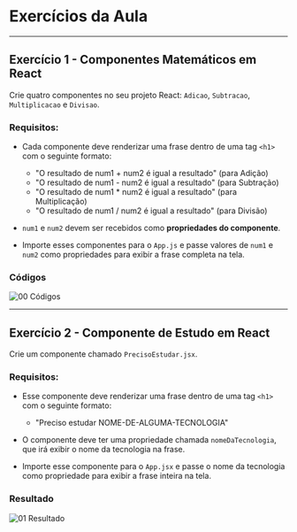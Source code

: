 # Exercícios da Aula

---

## Exercício 1 - Componentes Matemáticos em React

Crie quatro componentes no seu projeto React: `Adicao`, `Subtracao`, `Multiplicacao` e `Divisao`.

### Requisitos:

- Cada componente deve renderizar uma frase dentro de uma tag `<h1>` com o seguinte formato:
  - "O resultado de num1 + num2 é igual a resultado" (para Adição)
  - "O resultado de num1 - num2 é igual a resultado" (para Subtração)
  - "O resultado de num1 * num2 é igual a resultado" (para Multiplicação)
  - "O resultado de num1 / num2 é igual a resultado" (para Divisão)

- `num1` e `num2` devem ser recebidos como **propriedades do componente**.
- Importe esses componentes para o `App.js` e passe valores de `num1` e `num2` como propriedades para exibir a frase completa na tela.

### Códigos

![00 Códigos](https://github.com/user-attachments/assets/c68a0bbf-d578-4ee4-81f4-ad483357791c)

---

## Exercício 2 - Componente de Estudo em React

Crie um componente chamado `PrecisoEstudar.jsx`.

### Requisitos:

- Esse componente deve renderizar uma frase dentro de uma tag `<h1>` com o seguinte formato:
  - "Preciso estudar NOME-DE-ALGUMA-TECNOLOGIA"

- O componente deve ter uma propriedade chamada `nomeDaTecnologia`, que irá exibir o nome da tecnologia na frase.
- Importe esse componente para o `App.jsx` e passe o nome da tecnologia como propriedade para exibir a frase inteira na tela.

### Resultado

![01 Resultado](https://github.com/user-attachments/assets/4eba88c5-a76a-4602-bc06-6cc0963a89a6)

